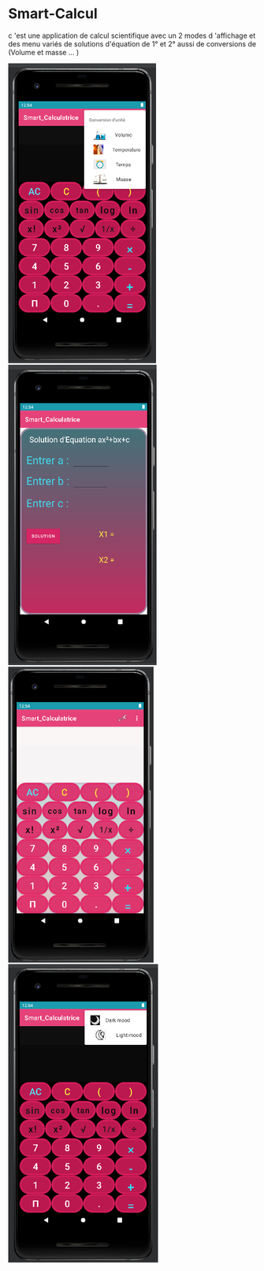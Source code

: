 # Smart-Calcul
 c 'est une  application de calcul scientifique avec un 2  modes d 'affichage et des menu variés de solutions d'équation de 1° et 2° aussi de conversions de (Volume et masse ... )
 
 
 ![Alt text](/images/Conversions.png)
  ![Alt text](/images/eq2.png)
  ![Alt text](/images/lightmood.png)
  ![Alt text](/images/darkmood.png)

